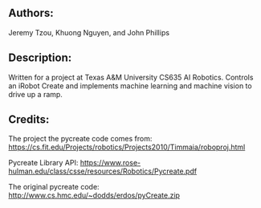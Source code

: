 Authors:
--------
Jeremy Tzou, Khuong Nguyen, and John Phillips

Description:
------------
Written for a project at Texas A&M University CS635 AI Robotics. Controls an iRobot Create and implements machine learning and machine vision to drive up a ramp.

Credits:
--------
The project the pycreate code comes from: https://cs.fit.edu/Projects/robotics/Projects2010/Timmaia/roboproj.html

Pycreate Library API: https://www.rose-hulman.edu/class/csse/resources/Robotics/Pycreate.pdf

The original pycreate code: http://www.cs.hmc.edu/~dodds/erdos/pyCreate.zip
